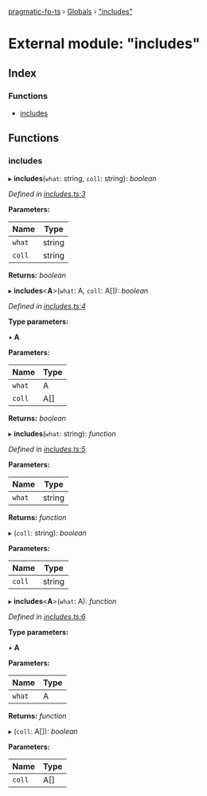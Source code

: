 [pragmatic-fp-ts](../README.md) › [Globals](../globals.md) › ["includes"](_includes_.md)

# External module: "includes"

## Index

### Functions

* [includes](_includes_.md#includes)

## Functions

###  includes

▸ **includes**(`what`: string, `coll`: string): *boolean*

*Defined in [includes.ts:3](https://github.com/hermann-p/pragmatic-fp-ts/blob/65c599f/src/includes.ts#L3)*

**Parameters:**

Name | Type |
------ | ------ |
`what` | string |
`coll` | string |

**Returns:** *boolean*

▸ **includes**<**A**>(`what`: A, `coll`: A[]): *boolean*

*Defined in [includes.ts:4](https://github.com/hermann-p/pragmatic-fp-ts/blob/65c599f/src/includes.ts#L4)*

**Type parameters:**

▪ **A**

**Parameters:**

Name | Type |
------ | ------ |
`what` | A |
`coll` | A[] |

**Returns:** *boolean*

▸ **includes**(`what`: string): *function*

*Defined in [includes.ts:5](https://github.com/hermann-p/pragmatic-fp-ts/blob/65c599f/src/includes.ts#L5)*

**Parameters:**

Name | Type |
------ | ------ |
`what` | string |

**Returns:** *function*

▸ (`coll`: string): *boolean*

**Parameters:**

Name | Type |
------ | ------ |
`coll` | string |

▸ **includes**<**A**>(`what`: A): *function*

*Defined in [includes.ts:6](https://github.com/hermann-p/pragmatic-fp-ts/blob/65c599f/src/includes.ts#L6)*

**Type parameters:**

▪ **A**

**Parameters:**

Name | Type |
------ | ------ |
`what` | A |

**Returns:** *function*

▸ (`coll`: A[]): *boolean*

**Parameters:**

Name | Type |
------ | ------ |
`coll` | A[] |

